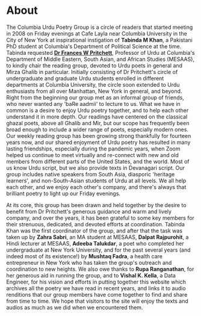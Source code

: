 # About

The Columbia Urdu Poetry Group is a circle of readers that started meeting in 2008 on Friday evenings at Cafe Layla near Columbia University in the City of New York at inspirational instigation of **Tabinda M Khan**, a Pakistani PhD student at Columbia's Department of Political Science at the time. Tabinda requested [**Dr Frances W Pritchett**](https://professorsemeritus.columbia.edu/people/frances-w-pritchett), Professor of Urdu at Columbia's Department of Middle Eastern, South Asian, and African Studies (MESAAS), to kindly chair the reading group, devoted to Urdu poets in general and Mirza Ghalib in particular. Initially consisting of Dr Pritchett's circle of undergraduate and graduate Urdu students enrolled in different departments at Columbia University, the circle soon extended to Urdu enthusiasts from all over Manhattan, New York in general, and beyond. Right from the beginning our group met as an informal group of friends, who never wanted any 'baRe aadmii' to lecture to us. What we have in common is a desire to enjoy Urdu poetry together, and to help each other understand it in more depth. Our readings have centered on the classical ghazal poets, above all Ghalib and Mir, but our scope has frequently been broad enough to include a wider range of poets, especially modern ones. Our weekly reading group has been growing strong thankfully for fourteen years now, and our shared enjoyment of Urdu poetry has resulted in many lasting friendships, especially during the pandemic years, when Zoom helped us continue to meet virtually and re-connect with new and old members from different parts of the United States, and the world. Most of us know Urdu script, but we also provide texts in Devanagari script. Our group includes native speakers from South Asia, diasporic 'heritage learners', and non-South-Asian students of Urdu at all levels. We all help each other, and we enjoy each other's company, and there's always that brilliant poetry to light up our Friday evenings.

At its core, this group has been drawn and held together by the desire to benefit from Dr Pritchett's generous guidance and warm and lively company, and over the years, it has been grateful to some key members for their strenuous, dedicated, and devoted efforts at coordination. Tabinda Khan was the first coordinator of the group, and after that the task was taken up by **Zahra Sabri**, an MA student at MESAAS, **Dalpat Rajpurohit**, a Hindi lecturer at MESAAS, **Adeeba Talukdar**, a poet who completed her undergraduate at New York University, and for the past several years (and indeed most of its existence!) by **Mushtaq Fadra**, a health care entrepreneur in New York who has taken the group's outreach and coordination to new heights. We also owe thanks to **Rupa Ranganathan**, for her generous aid in running the group, and to **Vishal K. Kella**, a Data Engineer, for his vision and efforts in putting together this website which archives all the poetry we have read in recent years, and links it to audio renditions that our group members have come together to find and share from time to time. We hope that visitors to the site will enjoy the texts and audios as much as we did when we encountered them.


